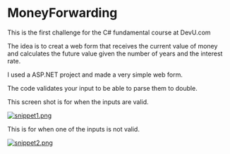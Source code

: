 # MoneyForwarding

This is the first challenge for the C# fundamental course at DevU.com

The idea is to creat a web form that receives the current value of money and calculates the future value given the number of years and the interest rate.

I used a ASP.NET project and made a very simple web form. 

The code validates your input to be able to parse them to double. 

This screen shot is for when the inputs are valid.

[![snippet1.png](https://s31.postimg.cc/5fyqblk3f/snippet1.png)](https://postimg.cc/image/uyr2om3nb/)

This is for when one of the inputs is not valid.

[![snippet2.png](https://s31.postimg.cc/ulzoildpn/snippet2.png)](https://postimg.cc/image/w1197besn/)
